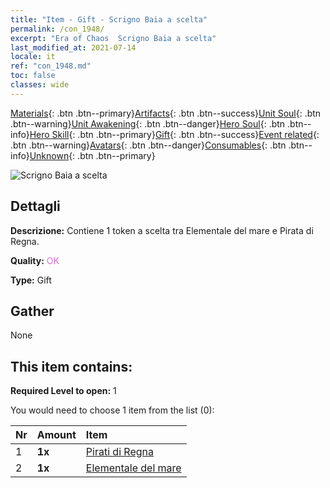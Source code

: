 ```yaml
---
title: "Item - Gift - Scrigno Baia a scelta"
permalink: /con_1948/
excerpt: "Era of Chaos  Scrigno Baia a scelta"
last_modified_at: 2021-07-14
locale: it
ref: "con_1948.md"
toc: false
classes: wide
---
```

 [Materials](/ItemsIT/){: .btn .btn--primary}[Artifacts](/ItemsIT/Artifacts/){: .btn .btn--success}[Unit Soul](/ItemsIT/UnitSoul/){: .btn .btn--warning}[Unit Awakening](/ItemsIT/UnitAwakening/){: .btn .btn--danger}[Hero Soul](/ItemsIT/HeroSoul/){: .btn .btn--info}[Hero Skill](/ItemsIT/HeroSkill/){: .btn .btn--primary}[Gift](/ItemsIT/Gift/){: .btn .btn--success}[Event related](/ItemsIT/Events/){: .btn .btn--warning}[Avatars](/ItemsIT/Avatars/){: .btn .btn--danger}[Consumables](/ItemsIT/Consumables/){: .btn .btn--info}[Unknown](/ItemsIT/Unknown/){: .btn .btn--primary}

 ![Scrigno Baia a scelta](/images/t/i_904010.png)

## Dettagli
 **Descrizione:** Contiene 1 token a scelta tra Elementale del mare e Pirata di Regna.

 **Quality:** <span style="color: #DA70D6">OK</span>

 **Type:** Gift

## Gather

  None

## This item contains:

 **Required Level to open:** 1

 You would need to choose 1 item from the list (0):

  | Nr | Amount |     Item    |
  |:---|:-------|:------------|
  | 1 |  **1x** | [Pirati di Regna](/ItemsIT/unt_273/) |  | 
  | 2 |  **1x** | [Elementale del mare](/ItemsIT/unt_275/) |  | 
